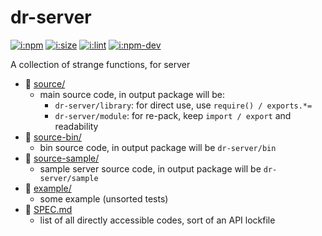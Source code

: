 # dr-server

[![i:npm]][l:npm]
[![i:size]][l:size]
[![i:lint]][l:lint]
[![i:npm-dev]][l:npm]

A collection of strange functions, for server

[i:npm]: https://img.shields.io/npm/v/dr-server.svg?colorB=blue
[i:npm-dev]: https://img.shields.io/npm/v/dr-server/dev.svg
[l:npm]: https://www.npmjs.com/package/dr-server
[i:size]: https://packagephobia.now.sh/badge?p=dr-server
[l:size]: https://packagephobia.now.sh/result?p=dr-server
[i:lint]: https://img.shields.io/badge/code_style-standard_ES6+-yellow.svg
[l:lint]: https://standardjs.com

[//]: # (NON_PACKAGE_CONTENT)

- 📁 [source/](source/)
  - main source code, in output package will be:
    - `dr-server/library`: for direct use, use `require() / exports.*=`
    - `dr-server/module`: for re-pack, keep `import / export` and readability
- 📁 [source-bin/](source-bin/)
  - bin source code, in output package will be `dr-server/bin`
- 📁 [source-sample/](source-sample/)
  - sample server source code, in output package will be `dr-server/sample`
- 📁 [example/](example/)
  - some example (unsorted tests)
- 📄 [SPEC.md](SPEC.md)
  - list of all directly accessible codes, sort of an API lockfile
